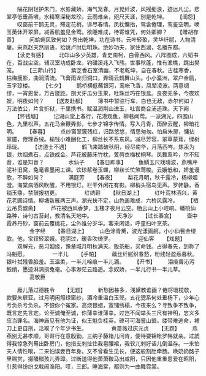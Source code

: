 <!-- { "loadSidebar": true } -->
　　隔花阴轻护朱门，水影藏娇，海气笼春。月晃纤波，风摇细浪，迹远凡尘。悲翠亭低垂燕嗔，水精寒深秘龙珍。云雨难亲，咫尺天涯，别是乾坤。
　　【闺怨】
　　叹窗前干鹊无灵，殢定花梢，诉尽春情。凤枕慵抬，鸳衾倦理，鸾鉴空明。唤玉英休开翠屏，减香肌羞见金莺。欲睡难成，待寄谁凭，何处卿卿？
　　【赠胡存善】
　　问蛤蜊风致何如？秀出乾坤，功在诗书。云叶轻盈，灵华纤腻，人物清癯。采燕赵天然丽语，拾姚卢肘后明珠。绝妙功夫，家住西湖，名播东都。
　　【读史有感】
　　北邙山多少英雄，青史南柯，白骨西风。八阵图成，六韬书在，百战尘空。辅汉室功成卧龙，钓磻溪兆入飞熊。世事秋蓬，惟有渔樵，跳出樊笼。
　　【三茆山行】
　　紫芝香石室清幽，不老乾坤，自在春秋。古桂寒香，枯梅瘦影，曲涧清流。飞膏雨龙归洞口，弄晴云鹤舞山头。小小瀛洲，翠户金扃，玉宇琼楼。
　　【七夕】
　　鹊桥横低蘸银河，鸾帐飞香，凤辇凌波。两意绸缪，一宵恩爱，万古蹉跎。剖犬牙瓜分玉果，吐珠丝巧在银盒。良夜无多，今夜欢娱，明夜如何？
　　【送友赴都】
　　簿书中暂驻行车，白也无敌，赤尔何如？万法依公，片言折狱，千里携书。赋温润荆山进玉，吐宫商合浦还珠。天下阙
　　【怀钱塘】
　　记湖山堂上春行，花港观鱼，柳巷闻莺。一派湖光，四围山色，九里松声。五花马金鞭弄影，七步才锦字传情。写入丹青，雨醉云醒，柳暗花明。
　　【春暮】
　　点纱窗翠簇残红，归路悠悠，情思匆匆。怕启朱扉，慵拈翠靥，倦理香绒。榆钱小难酬化工，柳丝长不系东风。减尽芳容，翠草蒙茸，绿树玲珑。
　　【访道士不遇】
　　鹤飞来踏破秋阴，经尽南华，月落西岑。炼汞为银，炊烟煮石，点铁成金。芦花被藤床竹枕，芰荷衣梅杖桐琴。凤舞鸾吟，尔不知音，谁是知音？
　　
　　水仙子
　　【春日即事】
　　鱼鳞玉尺戏晴波，燕嘴芹泥补旧窝，兔毫香墨闲工课。饮琼浆卷玉螺，柳丝长忙煞莺梭。云娥低和，娇羞谩歌，不醉如何？
　　
　　满庭芳
　　【春夜】
　　梨花月明，秋千露冷，杨柳烟澄。海棠病酒风吹醒，不用银灯。栏干外闲花有影。柳梢头宿鸟无声。罗帏静，香销玉鼎，禁鼓报初更。
　　
　　红绣鞋
　　【秋日湖上】
　　红叶荒林酒兴，黄花老圃诗情。柳塘新雁两三声。湖光扶不定，山色画难成，六桥风露冷。
　　【栖云吊贯酸斋】
　　芦花被西风香梦，玉楼才夜月云空。栖云山上小崆峒。蟠桃仙路种，诗句古苔封，教清名天地中。
　　
　　天净沙
　　【过长春宫】
　　壶中霞养丹砂，窗前云覆桃花，尘外谁分岁华。客来闲话，呼童扫叶烹茶。
　　
　　金字经
　　【春日湖上】
　　山色涂青黛，波光漾画舸。小小仙鬟金缕歌。他，宝钗轻翠娥。花阴过，暖香吹绮罗。
　　
　　迎仙客
　　【戏题】
　　双解元，恶习姻缘，豫章城月明秋满天。贩茶船，买命钱。占得春先，到称了冯魁愿。
　　
　　一半儿
　　【手帕】
　　藕丝纤腻织春愁，粉线轻盈惹暮秋。银叶拭残香脸羞。玉温柔，一半儿啼痕一半儿酒。
　　【开书】
　　泪痕香沁污鲛绡，墨迹淋漓损兔毫。心事渺茫云路遥。念奴娇，一半儿行书一半儿草。
　　
　　高敬臣

　　雁儿落过德胜令
　　【无题】
　　新愁因甚多，浅黛教谁画？倦将珊枕欹，款要朱扉亚。过月明闲照绿窗纱，酒冷重温白玉斝。五花骢系何处垂杨下，少年心亏负杀亏负杀。不恨你个冤家。高烧银蜡，宽铺绣榻，今夜来么？寻致争不致争，既言定先言定。论至诚俺至诚，你薄幸谁薄幸。过岂不闻举头三尺有神明，忘义多应当罪名。海神庙见有他为证，似王魁负桂英。碜可可海誓山盟。缕带难逃命，裙刀上更自刑，活取了个年少书生。
　　
　　黄蔷薇过庆元贞
　　【无题】
　　燕燕别无甚孝顺，哥哥行在意殷勤。三纳子藤箱儿问肯，便待要锦帐罗帏就亲。过諕得我惊急列蓦出卧房门，他措支剌扯住我皂腰裙，我软兀剌好话儿倒温存。一来怕夫人情性哏，二来怕误妾百年身。又不曾看生见长，便这般割肚牵肠。唤奶奶酩子里赐赏，撮醋醋孩儿弄璋。过断送得他萧萧鞍马出咸阳，只因他重重恩爱在昭阳，引惹得纷纷戈戟闹渔阳。哎，三郎。睡海棠，都则为一曲舞霓裳。
　　
　　        
